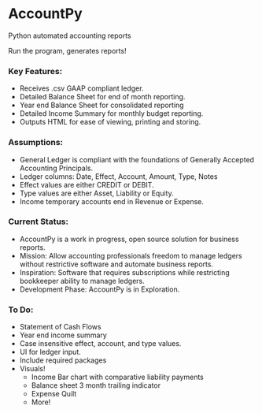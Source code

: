 # AccountPy
Python automated accounting reports

Run the program, generates reports! 

### Key Features:
 - Receives .csv GAAP compliant ledger.
 - Detailed Balance Sheet for end of month reporting.
 - Year end Balance Sheet for consolidated reporting
 - Detailed Income Summary for monthly budget reporting.
 - Outputs HTML for ease of viewing, printing and storing.

### Assumptions:
 - General Ledger is compliant with the foundations of Generally Accepted Accounting Principals.
 - Ledger columns: Date, Effect, Account, Amount, Type, Notes
 - Effect values are either CREDIT or DEBIT.
 - Type values are either Asset, Liability or Equity.
 - Income temporary accounts end in Revenue or Expense.

### Current Status:
 - AccountPy is a work in progress, open source solution for business reports.
 - Mission: Allow accounting professionals freedom to manage ledgers without restrictive software and automate business reports.
 - Inspiration: Software that requires subscriptions while restricting bookkeeper ability to manage ledgers.
 - Development Phase: AccountPy is in Exploration.

### To Do:
 - Statement of Cash Flows
 - Year end income summary
 - Case insensitive effect, account, and type values.
 - UI for ledger input.
 - Include required packages
 - Visuals!
    - Income Bar chart with comparative liability payments
    - Balance sheet 3 month trailing indicator
    - Expense Quilt
    - More! 
